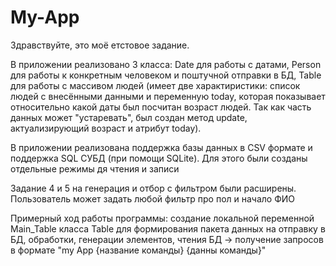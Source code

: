 # My-App

Здравствуйте, это моё етстовое задание.

В приложении реализовано 3 класса: Date для работы с датами, Person для работы к конкретным человеком и поштучной отправки в БД, Table для работы с массивом людей (имеет две характиристики: список людей с внесёнными данными и переменную today, которая показывает относительно какой даты был посчитан возраст людей. Так как часть данных может "устаревать", был создан метод update, актуализирующий возраст и атрибут today).

В приложении реализована поддержка базы данных в CSV формате и поддержка SQL СУБД (при помощи SQLite). Для этого были созданы отдельные режимы дя чтения и записи

Задание  4 и 5 на генерация и отбор с фильтром были расширены. Пользователь может задать любой фильтр про пол и начало ФИО

Примерный ход работы программы: создание локальной переменной Main_Table класса Table для формирования пакета данных на отправку в БД, обработки, генерации элементов, чтения БД -> получение запросов в формате "my App {название команды} {данны команды}"


   
